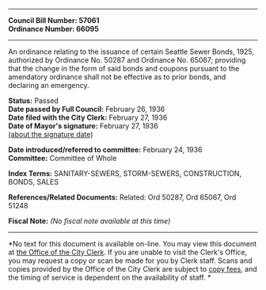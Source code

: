 * * * * *  
  
**Council Bill Number: [](#h0)[](#h2)57061**   
**Ordinance Number: 66095**  
  
* * * * *  
  
An ordinance relating to the issuance of certain Seattle Sewer Bonds, 1925, authorized by Ordinance No. 50287 and Ordinance No. 65067; providing that the change in the form of said bonds and coupons pursuant to the amendatory ordinance shall not be effective as to prior bonds, and declaring an emergency.  
  
**Status:** Passed   
**Date passed by Full Council:** February 26, 1936   
**Date filed with the City Clerk:** February 27, 1936   
**Date of Mayor's signature:** February 27, 1936   
[(about the signature date)](/~public/approvaldate.htm)   
  
  
**Date introduced/referred to committee:** February 24, 1936   
**Committee:** Committee of Whole   
  
**Index Terms:** SANITARY-SEWERS, STORM-SEWERS, CONSTRUCTION, BONDS, SALES  
  
**References/Related Documents:** Related: Ord 50287, Ord 65067, Ord 51248  
  
**Fiscal Note:** *(No fiscal note available at this time)*  
  
* * * * *  
  
*No text for this document is available on-line. You may view this document at [the Office of the City Clerk](http://www.seattle.gov/leg/clerk/contactUs.htm). If you are unable to visit the Clerk's Office, you may request a copy or scan be made for you by Clerk staff. Scans and copies provided by the Office of the City Clerk are subject to [copy fees](http://clerk.seattle.gov/~public/clerkfees.htm), and the timing of service is dependent on the availability of staff. *  
  
  
